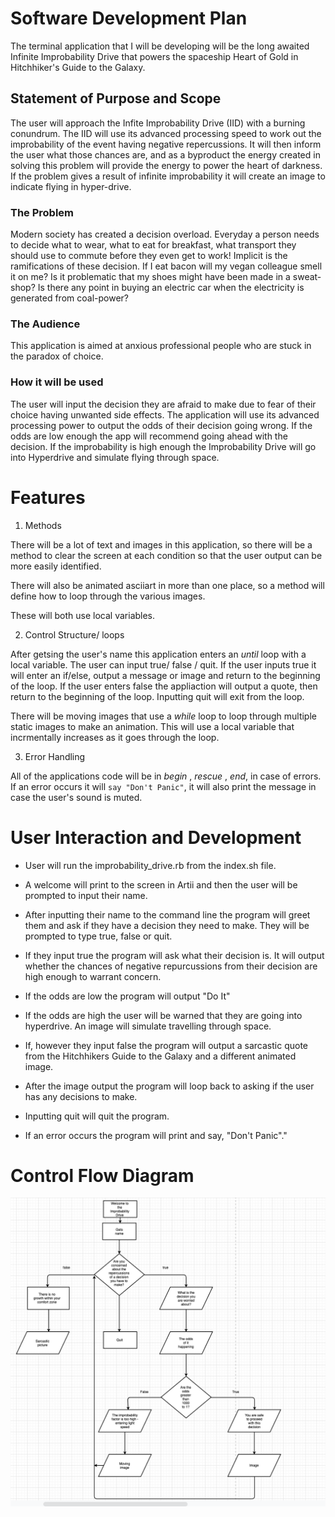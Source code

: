 # Software Development Plan

The terminal application that I will be developing will be the long awaited Infinite Improbability Drive that powers the spaceship Heart of Gold in Hitchhiker's Guide to the Galaxy. 

## Statement of Purpose and Scope

The user will approach the Infite Improbability Drive (IID) with a burning conundrum. The IID will use its advanced processing speed to work out the improbability of the event having negative repercussions. It will then inform the user what those chances are, and as a byproduct the energy created in solving this problem will provide the energy to power the heart of darkness. If the problem gives a result of infinite improbability it will create an image to indicate flying in hyper-drive.

### The Problem

Modern society has created a decision overload. Everyday a person needs to decide what to wear, what to eat for breakfast, what transport they should use to commute before they even get to work! Implicit is the ramifications of these decision. If I eat bacon will my vegan colleague smell it on me? Is it problematic that my shoes might have been made in a sweat-shop? Is there any point in buying an electric car when the electricity is generated from coal-power?

### The Audience

This application is aimed at anxious professional people who are stuck in the paradox of choice. 

### How it will be used

The user will input the decision they are afraid to make due to fear of their choice having unwanted side effects. The application will use its advanced processing power to output the odds of their decision going wrong. If the odds are low enough the app will recommend going ahead with the decision. If the improbability is high enough the Improbability Drive will go into Hyperdrive and simulate flying through space.

# Features

1. Methods

There will be a lot of text and images in this application, so there will be a method to clear the screen at each condition so that the user output can be more easily identified. 

There will also be animated asciiart in more than one place, so a method will define how to loop through the various images.

These will both use local variables.

2. Control Structure/ loops

After getsing the user's name this application enters an _until_ loop with a local variable. The user can input true/ false / quit. If the user inputs true it will enter an if/else, output a message or image and return to the beginning of the loop. If the user enters false the appliaction will output a quote, then return to the beginning of the loop. Inputting quit will exit from the loop.

There will be moving images that use a _while_ loop to loop through multiple static images to make an animation. This will use a local variable that incrmentally increases as it goes through the loop.


3. Error Handling

All of the applications code will be in _begin_ , _rescue_ , _end_, in case of errors. If an error occurs it will `say "Don't Panic"`, it will also print the message in case the user's sound is muted.


# User Interaction and Development

- User will run the improbability_drive.rb from the index.sh file.
- A welcome will print to the screen in Artii and then the user will be prompted to input their name.
- After inputting their name to the command line the program will greet them and ask if they have a decision they need to make. They will be prompted to type true, false or quit.
- If they input true the program will ask what their decision is. It will output whether the chances of negative repurcussions from their decision are high enough to warrant concern.
- If the odds are low the program will output "Do It"
 - If the odds are high the user will be warned that they are going into hyperdrive. An image will simulate travelling through space.

- If, however they input false the program will output a sarcastic quote from the Hitchhikers Guide to the Galaxy and a different animated image.

 - After the image output the program will loop back to asking if the user has any decisions to make.

 - Inputting quit will quit the program.

 - If an error occurs the program will print and say, "Don't Panic"."


# Control Flow Diagram

![flowchart screenshot](/media/screenshots/flow_chart_15_Nov.png)






